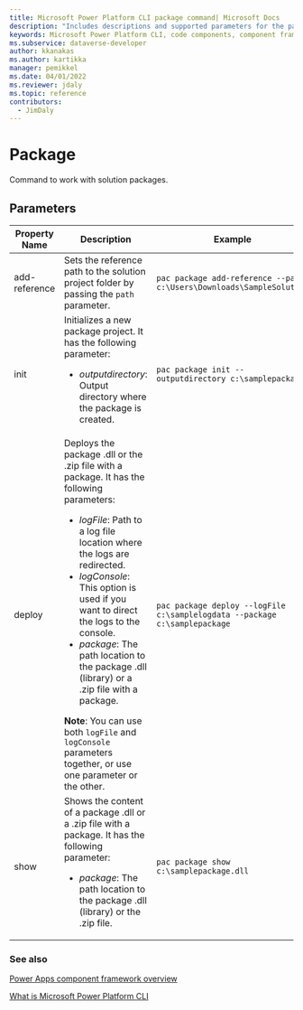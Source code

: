 ```yaml
---
title: Microsoft Power Platform CLI package command| Microsoft Docs
description: "Includes descriptions and supported parameters for the package command."
keywords: Microsoft Power Platform CLI, code components, component framework, CLI
ms.subservice: dataverse-developer
author: kkanakas
ms.author: kartikka
manager: pemikkel
ms.date: 04/01/2022
ms.reviewer: jdaly
ms.topic: reference
contributors: 
  - JimDaly
---
```


# Package

Command to work with solution packages.

## Parameters

|Property Name|Description|Example|
|-------------|-----------|-------|
|add-reference|Sets the reference path to the solution project folder by passing the `path` parameter.|`pac package add-reference --path c:\Users\Downloads\SampleSolution`|
|init|Initializes a new package project. It has the following parameter: <ul><li>*outputdirectory*: Output directory where the package is created.</li></ul>| `pac package init --outputdirectory c:\samplepackage`|
|deploy| Deploys the package .dll or the .zip file with a package. It has the following parameters:<ul><li>*logFile*: Path to a log file location where the logs are redirected. </li><li>*logConsole*: This option is used if you want to direct the logs to the console.</li><li>*package*: The path location to the package .dll (library) or a .zip file with a package.</li></ul>**Note**: You can use both `logFile` and `logConsole` parameters together, or use one parameter or the other. | `pac package deploy --logFile c:\samplelogdata --package c:\samplepackage` |
|show| Shows the content of a package .dll or a .zip file with a package. It has the following parameter: <ul><li>*package*: The path location to the package .dll (library) or the .zip file.</li></ul>| `pac package show c:\samplepackage.dll`|


### See also

[Power Apps component framework overview](../../../component-framework/overview.md)

[What is Microsoft Power Platform CLI](../../powerapps-cli.md)